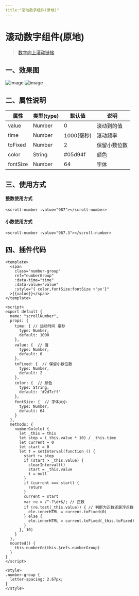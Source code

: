 ```yaml
---
title:"滚动数字组件(原地)"
---
```

# 滚动数字组件(原地)
> [数字向上滚动链接](http://localhost:8080/docs/vue/scrollNumberTop.html)
## 一、效果图
![image](/docs/assets/images/scrollNumber1.gif)
![image](/docs/assets/images/scrollNumber2.gif)


## 二、属性说明
属性|类型(type)|默认值 | 说明
 ------ | ------ | ------ | ------ |
value | Number | 0 | 滚动到的值 
time | Number | 1000(毫秒) | 滚动频率 
toFixed | Number | 2 | 保留小数位数 
color | String | #05d94f | 颜色 
fontSize | Number | 64 | 字体

## 三、使用方式
#### 整数使用方式
```vue
<scroll-number :value="987"></scroll-number>
```
#### 小数使用方式
```vue
<scroll-number :value="987.3"></scroll-number>
``` 

## 四、插件代码
```vue
<template>
  <span
    class="number-group"
    ref="numberGroup"
    :data-time="time"
    :data-value="value"
    :style="{ color,fontSize:fontSize +'px'}"
  >{{value}}</span>
</template>

<script>
export default {
  name: "scrollNumber",
  props: {
    time: { // 运动时间 毫秒
      type: Number,
      default: 1000
    },
    value: {  // 值
      type: Number,
      default: 0
    },
    toFixed: {  // 保留小数位数
      type: Number,
      default: 2
    },
    color: {  // 颜色
      type: String,
      default: '#2d7cff'
    },
    fontSize: {  // 字体大小
      type: Number,
      default: 64
    }
  },
  methods: {
    numberGo(ele) {
      let _this = this
      let step = (_this.value * 10) / _this.time
      let current = 0
      let start = 0
      let t = setInterval(function () {
        start += step
        if (start > _this.value) {
          clearInterval(t)
          start = _this.value
          t = null
        }
        if (current === start) {
          return
        }
        current = start
        var re = /^-?\d+$/; // 正数
        if (re.test(_this.value)) { // 判断为正数还是浮点数
          ele.innerHTML = current.toFixed(0)
        } else {
          ele.innerHTML = current.toFixed(_this.toFixed)
        }
      }, 10)
    }
  },
  mounted() {
    this.numberGo(this.$refs.numberGroup)
  }
}
</script>

<style>
.number-group {
  letter-spacing: 2.67px;
}
</style>
```
